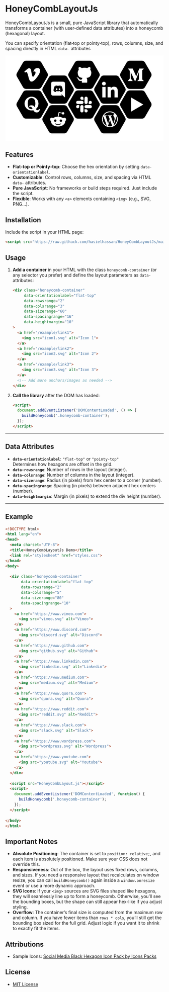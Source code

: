 # HoneyCombLayoutJs

HoneyCombLayoutJs is a small, pure JavaScript library that automatically transforms a container (with user-defined data attributes) into a honeycomb (hexagonal) layout. 

You can specify orientation (flat‐top or pointy‐top), rows, columns, size, and spacing directly in HTML `data-` attributes

![HoneyCombLayoutJs Preview](samples/sample.png)

## Features

- **Flat‐top or Pointy‐top**: Choose the hex orientation by setting `data-orientationlabel`.
- **Customizable**: Control rows, columns, size, and spacing via HTML `data-` attributes.
- **Pure JavaScript**: No frameworks or build steps required. Just include the script.
- **Flexible**: Works with any `<a>` elements containing `<img>` (e.g., SVG, PNG...).

## Installation

Include the script in your HTML page:
   ```html
   <script src="https://raw.githack.com/hasielhassan/HoneyCombLayoutJs/main/script.js"></script>
   ```

## Usage

1. **Add a container** in your HTML with the class `honeycomb-container` (or any selector you prefer) and define the layout parameters as `data-` attributes:
   ```html
   <div class="honeycomb-container"
        data-orientationlabel="flat-top"
        data-rowsrange="2"
        data-colsrange="3"
        data-sizerange="60"
        data-spacingrange="16"
        data-heightmargin="10"
   >
     <a href="/example/link1">
       <img src="icon1.svg" alt="Icon 1">
     </a>
     <a href="/example/link2">
       <img src="icon2.svg" alt="Icon 2">
     </a>
     <a href="/example/link3">
       <img src="icon3.svg" alt="Icon 3">
     </a>
     <!-- Add more anchors/images as needed -->
   </div>
   ```

2. **Call the library** after the DOM has loaded:
   ```html
   <script>
     document.addEventListener('DOMContentLoaded', () => {
       buildHoneycomb('.honeycomb-container');
     });
   </script>
   ```

---

## Data Attributes

- **`data-orientationlabel`**: `"flat-top"` or `"pointy-top"`  
  Determines how hexagons are offset in the grid.
- **`data-rowsrange`**: Number of rows in the layout (integer).
- **`data-colsrange`**: Number of columns in the layout (integer).
- **`data-sizerange`**: Radius (in pixels) from hex center to a corner (number).
- **`data-spacingrange`**: Spacing (in pixels) between adjacent hex centers (number).
- **`data-heightmargin`**: Margin (in pixels) to extend the div height (number).

---

## Example

```html
<!DOCTYPE html>
<html lang="en">
<head>
  <meta charset="UTF-8">
  <title>HoneyCombLayoutJs Demo</title>
  <link rel="stylesheet" href="styles.css">
</head>
<body>

  <div class="honeycomb-container"
       data-orientationlabel="flat-top"
       data-rowsrange="2"
       data-colsrange="5"
       data-sizerange="80"
       data-spacingrange="10"
  >
    <a href="https://www.vimeo.com">
      <img src="vimeo.svg" alt="Vimeo">
    </a>
    <a href="https://www.discord.com">
      <img src="discord.svg" alt="Discord">
    </a>
    <a href="https://www.github.com">
      <img src="github.svg" alt="Github">
    </a>
    <a href="https://www.linkedin.com">
      <img src="linkedin.svg" alt="Linkedin">
    </a>
    <a href="https://www.medium.com">
      <img src="medium.svg" alt="Medium">
    </a>
    <a href="https://www.quora.com">
      <img src="quora.svg" alt="Quora">
    </a>
    <a href="https://www.reddit.com">
      <img src="reddit.svg" alt="Reddit">
    </a>
    <a href="https://www.slack.com">
      <img src="slack.svg" alt="Slack">
    </a>
    <a href="https://www.wordpress.com">
      <img src="wordpress.svg" alt="Wordpress">
    </a>
    <a href="https://www.youtube.com">
      <img src="youtube.svg" alt="Youtube">
    </a>
  </div>

  <script src="HoneyCombLayout.js"></script>
  <script>
    document.addEventListener('DOMContentLoaded', function() {
      buildHoneycomb('.honeycomb-container');
    });
  </script>

</body>
</html>
```


## Important Notes

- **Absolute Positioning**: The container is set to `position: relative;`, and each item is absolutely positioned. Make sure your CSS does not override this.
- **Responsiveness**: Out of the box, the layout uses fixed rows, columns, and sizes. If you need a responsive layout that recalculates on window resize, you can call `buildHoneycomb()` again inside a `window.onresize` event or use a more dynamic approach.
- **SVG Icons**: If your `<img>` sources are SVG files shaped like hexagons, they will seamlessly line up to form a honeycomb. Otherwise, you’ll see the bounding boxes, but the shape can still appear hex-like if you adjust styling.
- **Overflow**: The container’s final size is computed from the maximum row and column. If you have fewer items than `rows * cols`, you’ll still get the bounding box sized for the full grid. Adjust logic if you want it to shrink to exactly fit the items.

## Attributions

- Sample Icons: <a href="https://www.iconpacks.net/free-icon-pack/free-social-media-black-hexagon-icon-pack-256.html" title="qr-code-scan icons">Social Media Black Hexagon Icon Pack by Icons Packs</a>

## License
- [MIT License](LICENSE)

